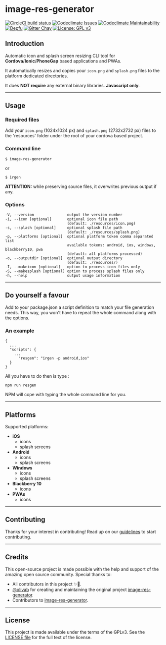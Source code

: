 # image-res-generator
[![CircleCI build status](https://img.shields.io/circleci/build/github/sebinbenjamin/image-res-generator.svg)](https://circleci.com/gh/sebinbenjamin/image-res-generator)
[![Codeclimate Issues](https://img.shields.io/codeclimate/issues/sebinbenjamin/image-res-generator.svg)](https://codeclimate.com/github/sebinbenjamin/image-res-generator/issues)
[![Codeclimate Maintainability](https://img.shields.io/codeclimate/maintainability-percentage/sebinbenjamin/image-res-generator.svg)](https://codeclimate.com/github/sebinbenjamin/image-res-generator/maintainability)
[![Depfu](https://badges.depfu.com/badges/e26d90ff99e9d1681c0e0029b003cb9f/overview.svg)](https://depfu.com/github/sebinbenjamin/image-res-generator?project_id=8520)
[![Gitter Chay](https://img.shields.io/gitter/room/sebinbenjamin/image-res-generator.svg?color=blue)](https://gitter.im/image-res-generator/community)
[![License: GPL v3](https://img.shields.io/badge/License-GPL%20v3-blue.svg)](https://www.gnu.org/licenses/gpl-3.0)

## Introduction

Automatic icon and splash screen resizing CLI tool for **Cordova**/**Ionic**/**PhoneGap** based applications and PWAs.

It automatically resizes and copies your ```icon.png``` and ```splash.png``` files to the platform dedicated directories.

It does **NOT require** any external binary libraries. **Javascript only**.

---
<!-- ## Installation

    $ npm install image-res-generator -g
--- -->

## Usage
### Required files

Add your ```icon.png``` (1024x1024 px) and ```splash.png``` (2732x2732 px) files to the 'resources' folder under the root of your cordova based project.

### Command line

    $ image-res-generator

or

    $ irgen

**ATTENTION:** while preserving source files, it overwrites previous output if any.

### Options

    -V, --version               output the version number
    -i, --icon [optional]       optional icon file path
                                (default: ./resources/icon.png)
    -s, --splash [optional]     optional splash file path
                                (default: ./resources/splash.png)
    -p, --platforms [optional]  optional platform token comma separated list
                                available tokens: android, ios, windows, blackberry10, pwa
                                (default: all platforms processed)
    -o, --outputdir [optional]  optional output directory
                                (default: ./resources/)
    -I, --makeicon [optional]   option to process icon files only
    -S, --makesplash [optional] option to process splash files only
    -h, --help                  output usage information

---

## Do yourself a favour

Add to your package.json a script definition to match your file generation needs.
This way, you won't have to repeat the whole command along with the options.

### An example

    {
      ...
      "scripts": {
        ...
          "resgen": "irgen -p android,ios"
      }
    }

All you have to do then is type :

    npm run resgen

NPM will cope with typing the whole command line for you.

---

## Platforms

Supported platforms:

- **iOS**
  - icons
  - splash screens
- **Android**
  - icons
  - splash screens
- **Windows**
  - icons
  - splash screens
- **Blackberry 10**
  - icons
- **PWAs**
  - icons

---

## Contributing
Thanks for your interest in contributing! 
Read up on our [guidelines](https://github.com/sebinbenjamin/image-res-generator/blob/master/CONTRIBUTING.md) to start contributing.

---

## Credits
This open-source project is made possible with the help and support of the amazing open source community. Special thanks to:

* All contributors in this project ✨💚.
* [@olivab][1] for creating and maintaining the original project [image-res-generator][2].
* Contributors to [image-res-generator][2].

[1]: https://github.com/olivab
[2]: https://github.com/olivab/image-res-generator

---

## License

This project is made available under the terms of the GPLv3.
See the [LICENSE file][license] for the full text of the license.

[license]: https://github.com/sebinbenjamin/image-res-generator/blob/master/LICENSE
